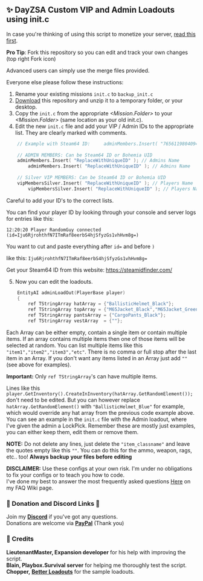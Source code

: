 ## ✨ DayZSA Custom VIP and Admin Loadouts using init.c

In case you're thinking of using this script to monetize your server, [read this first](https://www.bohemia.net/monetization).

**Pro Tip**: Fork this repository so you can edit and track your own changes (top right Fork icon)

Advanced users can simply use the merge files provided. 

Everyone else please follow these instructions:

1. Rename your existing missions `init.c` to `backup_init.c` 
2. [Download](https://github.com/haywardgb/DayZSA_VIP_Loadouts/archive/refs/heads/main.zip) this repository and unzip it to a temporary folder, or your desktop.
3. Copy the `init.c` from the appropriate *<Mission.Folder>* to your *<Mission.Folder>* (same location as your old init.c).
4. Edit the new `init.c` file and add your VIP / Admin IDs to the appropriate list. They are clearly marked with comments. 

```c
	// Example with Steam64 ID: 	adminMembers.Insert( "76561198040948171" );
		
	// ADMIN MEMBERS: Can be Steam64 ID or Bohemia UID
	adminMembers.Insert( "ReplaceWithUniqueID" ); // Admins Name
        adminMembers.Insert( "ReplaceWithUniqueID" ); // Admins Name
		
	// Silver VIP MEMBERS: Can be Steam64 ID or Bohemia UID
	vipMembersSilver.Insert( "ReplaceWithUniqueID" ); // Players Name
        vipMembersSilver.Insert( "ReplaceWithUniqueID" ); // Players Name
```
Careful to add your ID's to the correct lists.

You can find your player ID by looking through your console and server logs for entries like this:
	
	12:20:20 Player RandomGuy connected (id=Iju6RjrohthfN7ITmRaf8eerbS4hjSfyzGs1vhHvm8g=)
	
You want to cut and paste everything after `id=` and before `)`
	
like this: `Iju6RjrohthfN7ITmRaf8eerbS4hjSfyzGs1vhHvm8g=`  
  
Get your Steam64 ID from this website: https://steamidfinder.com/

5. Now you can edit the loadouts.

```c
	EntityAI adminLoadOut(PlayerBase player) 
	{
		ref TStringArray hatArray = {"BallisticHelmet_Black"};
		ref TStringArray topArray = {"M65Jacket_Black","M65Jacket_Green"};
		ref TStringArray pantsArray = {"CargoPants_Black"};	
		ref TStringArray vestArray  = {""};
```
Each Array can be either empty, contain a single item or contain multiple items. If an array contains multiple items then one of those items will be selected at random. You can list multiple items like this `"item1","item2","item3","etc"`. There is no comma or full stop after the last item in an Array. If you don't want any items listed in an Array just add `""` (see above for examples). 

**Important:** Only `ref TStringArray`'s can have multiple items. 

Lines like this `player.GetInventory().CreateInInventory(hatArray.GetRandomElement());` don't need to be edited. But you can however replace `hatArray.GetRandomElement()` with `"BallisticHelmet_Blue"` for example, which would override any hat array from the previous code example above. You can see an example in the `init.c` file with the Admin loadout, where I've given the admin a LockPick. Remember these are mostly just examples, you can either keep them, edit them or remove them. 

**NOTE:** Do not delete any lines, just delete the `"item_classname"` and leave the quotes empty like this `""`. 
You can do this for the ammo, weapon, rags, etc.. too! **Always backup your files before editing**

**DISCLAIMER:** Use these configs at your own risk. I'm under no obligations to fix your configs or to teach you how to code.   
I've done my best to answer the most frequently asked questions [Here](https://github.com/haywardgb/DayZSA_VIP_Loadouts/wiki/FAQ) on my FAQ Wiki page.

### 🥰 Donation and Discord Links 💬

Join my [**Discord**](https://discord.gg/dkRjW23XXj) if you've got any questions.   
Donations are welcome via [**PayPal**](https://paypal.me/hayward72) (Thank you)  

### 🤝 Credits
**LieutenantMaster, Expansion developer** for his help with improving the script.   
**Blain, Playbox.Survival server** for helping me thoroughly test the script.   
**Chopper,** [**Better Loadouts**](https://steamcommunity.com/sharedfiles/filedetails/?id=1782718362) for the sample loadouts.
